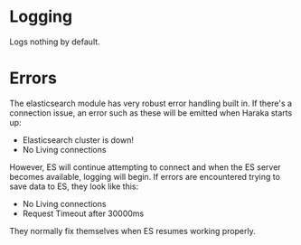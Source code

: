 



# Logging

Logs nothing by default. 

# Errors

The elasticsearch module has very robust error handling built in. If there's a
connection issue, an error such as these will be emitted when Haraka starts
up:

* Elasticsearch cluster is down!
* No Living connections

However, ES will continue attempting to connect and when the ES server becomes
available, logging will begin. If errors are encountered trying to save data
to ES, they look like this:

* No Living connections
* Request Timeout after 30000ms

They normally fix themselves when ES resumes working properly.

